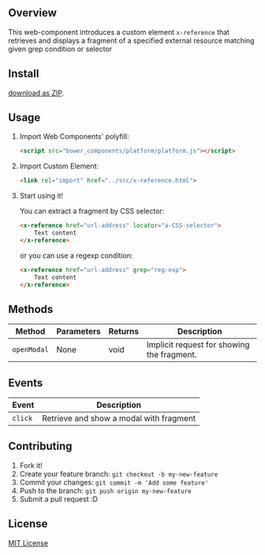 ## Overview

This web-component introduces a custom element `x-reference` that retrieves and displays a fragment of
a specified external resource matching given grep condition or selector

## Install

[download as ZIP](https://github.com/dsheiko/x-reference).

## Usage

1. Import Web Components' polyfill:

    ```html
    <script src="bower_components/platform/platform.js"></script>
    ```

2. Import Custom Element:

    ```html
    <link rel="import" href="../src/x-reference.html">
    ```

3. Start using it!

    You can extract a fragment by CSS selector:
    ```html
    <x-reference href="url-address" locator="a-CSS-selector">
        Text content
    </x-reference>
    ```
    or you can use a regexp condition:
    ```html
    <x-reference href="url-address" grep="reg-exp">
        Text content
    </x-reference>
    ```


## Methods

Method        | Parameters   | Returns     | Description
---           | ---          | ---         | ---
`openModal`   | None         | void        | Implicit request for showing the fragment.

## Events

Event         | Description
---           | ---
`click`       | Retrieve and show a modal with fragment


## Contributing

1. Fork it!
2. Create your feature branch: `git checkout -b my-new-feature`
3. Commit your changes: `git commit -m 'Add some feature'`
4. Push to the branch: `git push origin my-new-feature`
5. Submit a pull request :D


## License

[MIT License](http://opensource.org/licenses/MIT)

